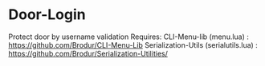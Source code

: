 # Door-Login
Protect door by username validation
Requires:
CLI-Menu-lib (menu.lua) : https://github.com/Brodur/CLI-Menu-Lib
Serialization-Utils (serialutils.lua) : https://github.com/Brodur/Serialization-Utilities/
